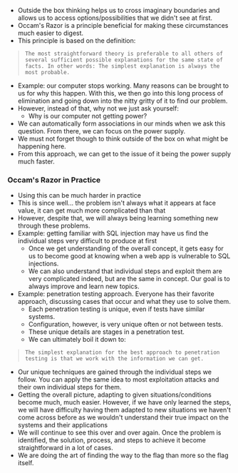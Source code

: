 - Outside the box thinking helps us to cross imaginary boundaries and allows us to access options/possibilities that we didn't see at first.
- Occam's Razor is a principle beneficial for making these circumstances much easier to digest.
- This principle is based on the definition:

> `The most straightforward theory is preferable to all others of several sufficient possible explanations for the same state of facts. In other words: The simplest explanation is always the most probable.`

- Example: our computer stops working. Many reasons can be brought to us for why this happen. With this, we then go into this long process of elimination and going down into the nitty gritty of it to find our problem.
- However, instead of that, why not we just ask yourself:
	- Why is our computer not getting power?
- We can automatically form associations in our minds when we ask this question. From there, we can focus on the power supply.
- We must not forget though to think outside of the box on what might be happening here.
- From this approach, we can get to the issue of it being the power supply much faster.

### Occam's Razor in Practice
- Using this can be much harder in practice
- This is since well... the problem isn't always what it appears at face value, it can get much more complicated than that
- However, despite that, we will always being learning something new through these problems.
- Example: getting familiar with SQL injection may have us find the individual steps very difficult to produce at first
	- Once we get understanding of the overall concept, it gets easy for us to become good at knowing when a web app is vulnerable to SQL injections.
	- We can also understand that individual steps and exploit them are very complicated indeed, but are the same in concept. Our goal is to always improve and learn new topics.
- Example: penetration testing approach. Everyone has their favorite approach, discussing cases that occur and what they use to solve them.
	- Each penetration testing is unique, even if tests have similar systems.
	- Configuration, however, is very unique often or not between tests.
	- These unique details are stages in a penetration test.
	- We can ultimately boil it down to:

> `The simplest explanation for the best approach to penetration testing is that we work with the information we can get.`

- Our unique techniques are gained through the individual steps we follow. You can apply the same idea to most exploitation attacks and their own individual steps for them.
- Getting the overall picture, adapting to given situations/conditions become much, much easier. However, if we have only learned the steps, we will have difficulty having them adapted to new situations we haven't come across before as we wouldn't understand their true impact on the systems and their applications
- We will continue to see this over and over again. Once the problem is identified, the solution, process, and steps to achieve it become straightforward in a lot of cases.
- We are doing the art of finding the way to the flag than more so the flag itself.